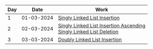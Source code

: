 <!DOCTYPE html>
<html lang="en">
<head>
<meta charset="UTF-8">
<meta name="viewport" content="width=device-width, initial-scale=1.0">
</head>
<body>

<table>
  <thead>
    <tr>
      <th>Day</th>
      <th>Date</th>
      <th>Work</th>
    </tr>
  </thead>
  <tbody>
    <tr>
      <td>1</td>
      <td>01-03-2024</td>
      <td><a href="1-03-24/1_linklistbasicInsertion.cpp">Singly Linked List Insertion</a></td>
    </tr>
    <tr>
      <td>2</td>
      <td>02-03-2024</td>
      <td><a href="2-03-24/1_insertAscendingsinglylinklist.cpp">Singly Linked List Insertion Ascending</a><br>
      <a href="2-03-24/2_singlyListDeletion.cpp">Singly Linked List Deletion</a></td>
    </tr>
    <tr>
      <td>3</td>
      <td>03-03-2024</td>
      <td><a href="3-03-24/1_doublylist_Insertion.cpp">Doubly Linked List Insertion</a></td>
    </tr>
  </tbody>
</table>

</body>
</html>
